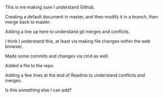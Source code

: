 This is me making sure I understand Github.

Creating a default document in master, and then modify it in a branch, then merge back to master.

Adding a line up here to understand git merges and conflicts.

I think I understand this, at least via making file changes within the web browser.

Made some commits and changes via cmd as well.

Added a file to the repo.

Adding a few lines
at the end of Readme to understand conflicts and merges.

Is this something else I can add?

